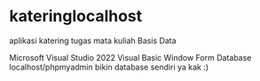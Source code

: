 # kateringlocalhost
aplikasi katering tugas mata kuliah Basis Data


Microsoft Visual Studio 2022
Visual Basic
Window Form
Database localhost/phpmyadmin
bikin database sendiri ya kak :)
